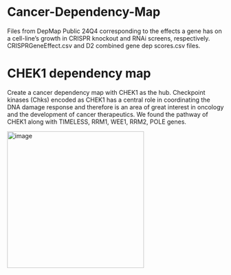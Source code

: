 # Cancer-Dependency-Map
Files from DepMap Public 24Q4 corresponding to the effects a gene has on a cell-line’s growth in CRISPR knockout and RNAi screens, respectively.
CRISPRGeneEffect.csv and D2 combined gene dep scores.csv files.

# CHEK1 dependency map
Create a cancer dependency map with CHEK1 as the hub. Checkpoint kinases (Chks) encoded as CHEK1 has a central role in coordinating the DNA damage response and therefore is an area of great interest in oncology and the development of cancer therapeutics. We found the pathway of CHEK1 along with TIMELESS, RRM1, WEE1, RRM2, POLE genes.

<img width="318" alt="image" src="https://github.com/user-attachments/assets/7c9a3050-3b9b-4255-869a-501a13b22870" />
